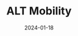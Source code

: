 ---  
layout: startup_page  
title: "ALT Mobility"  
id: "altmobility.com"  
permalink: "/altmobilityaltmobility.com01182024/"  
website: "https://www.alt-mobility.com/"  
funding_round: ""  
funding_amount: "$6M"  
investors: "Shell Ventures, Eurazeo, EV2 Ventures, Twynam, UC Inclusive, Piper Serica, Pitchright, LetsVenture"  
about: "ALT Mobility is a full-stack electric fleet leasing platform that facilitates rapid EV fleet adoption through asset management. The platform aims for a hassle-free user experience, low total cost of ownership, and maximum fleet uptime, providing businesses with certainty and predictability."  
markets: "Electric Vehicle, Leasing, Logistics, Business/Productivity Software, Media and Information Services (B2B), CleanTech, Mobility Tech, Climate Tech, Industrials"  
hq: "New Delhi, Delhi, India"  
founded_year: "2020"  
linkedin: "https://www.linkedin.com/company/altmobility/"  
twitter: "https://twitter.com/mobilityalt"  
instagram: ""  
facebook: "https://www.facebook.com/mobilityalt"  
crunchbase: "https://www.crunchbase.com/organization/alt-mobility"  
pitchbook: "https://pitchbook.com/profiles/company/515046-52"  

date_display: "18-Jan-2024"  
date: "2024-01-18"

# SEO Optimization  
meta_title: "ALT Mobility -  Funding ($6M)"  
meta_description: "ALT Mobility, ALT Mobility is a full-stack electric fleet leasing platform that facilitates rapid EV fleet adoption through asset management. The platform aims for ..."  
meta_keywords: "ALT Mobility, Electric Vehicle, Leasing, Logistics, Business/Productivity Software, Media and Information Services (B2B), CleanTech, Mobility Tech, Climate Tech, Industrials,  funding"  
canonical_url: "https://startup.projectstartups.com/altmobilityaltmobility.com01182024/"  
---
